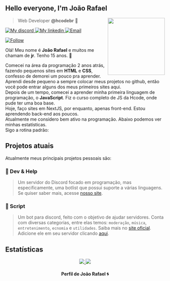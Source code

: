 ## Hello everyone, I'm João Rafael
<img align='right' src="https://media4.giphy.com/media/26BRCAa7zyWHTWOyY/source.gif" width="180">

> Web Developer **@hcodebr** 🦔

<p align="left">
    <a href="https://discord.gg/KyAfDXa">
        <img alt="My discord" src="https://img.shields.io/badge/Discord-jr'vrc%230010-orange">
    </a>
    <a href="https://www.linkedin.com/in/jo%C3%A3o-rafael-valarini-r-ceschini-6899831a6/">
        <img alt="My linkedin" src="https://img.shields.io/badge/LinkedIn-Jo%C3%A3o%20Rafael-blue">
    </a>
    <a href="https://mail.google.com/">
        <img alt="Email" src="https://img.shields.io/badge/My-Email-red">
    </a>
</p>

<p align="left">
    <a href="#">
        <img alt="Follow" src="https://img.shields.io/github/followers/joaorceschini?label=followers&style=social">
    </a>
</p>

Olá! Meu nome é **João Rafael** e muitos me chamam de **jr**. Tenho 15 anos. 🚀

Comecei na área da programação 2 anos atrás, fazendo pequenos sites em **HTML** e **CSS**, confesso de demorei um pouco pra aprender. Aprendi desde pequeno a sempre colocar meus projetos no github, então você pode entrar alguns dos meus primeiros sites aqui.<br>
Depois de um tempo, comecei a aprender minha primeira linguagem de programação, o **JavaScript**. Fiz o curso completo de JS da Hcode, onde pude ter uma boa base.<br>
Hoje, faço sites em NextJS, por enquanto, apenas front-end. Estou aprendendo back-end aos poucos.<br>
Atualmente me considero bem ativo na programação. Abaixo podemos ver minhas estatísticas.<br>
Sigo a rotina padrão: 

## Projetos atuais

Atualmente meus principais projetos pessoais são:
### 🍁 Dev & Help
> Um servidor do Discord focado em programação, mas especificamente, uma botlist que possui suporte a várias linguagens. Se quiser saber mais, acesse <a href="https://dev-help.vercel.app/">nosso site</a>.<br>

### 👾 Script
> Um bot para discord, feito com o objetivo de ajudar servidores. Conta com diversas categorias, entre elas temos: `moderação`, `música`, `entretenimento`, `ecnomia` e `utilidades`.
> Saiba mais no <a href="https://script-bot.vercel.app/">site oficial</a>.
> Adicione ele em seu servidor clicando <a href="https://discord.com/oauth2/authorize?=&client_id=762764583793459200&scope=bot&permissions=8">aqui</a>.<br>

## Estatísticas

<p align = "center">
  <a href="https://github.com/joaorceschini/">
    <img src="https://github-readme-stats.vercel.app/api?username=joaorceschini&show_icons=true&theme=react&line_height=27">
    <img src="https://github-readme-stats.vercel.app/api/top-langs/?username=joaorceschini&layout=compact&theme=react">
  </a>
</p>

<h4 align="center">
    Perfil de João Rafael 🌀
</h4>
